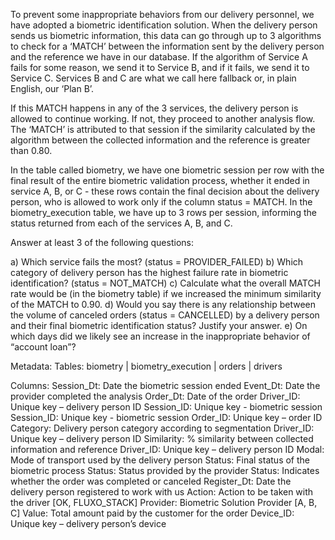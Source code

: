 To prevent some inappropriate behaviors from our delivery personnel, we have adopted a biometric identification solution. When the delivery person sends us biometric information, this data can go through up to 3 algorithms to check for a ‘MATCH’ between the information sent by the delivery person and the reference we have in our database. If the algorithm of Service A fails for some reason, we send it to Service B, and if it fails, we send it to Service C. Services B and C are what we call here fallback or, in plain English, our ‘Plan B’.

If this MATCH happens in any of the 3 services, the delivery person is allowed to continue working. If not, they proceed to another analysis flow. The ‘MATCH’ is attributed to that session if the similarity calculated by the algorithm between the collected information and the reference is greater than 0.80.

In the table called biometry, we have one biometric session per row with the final result of the entire biometric validation process, whether it ended in service A, B, or C - these rows contain the final decision about the delivery person, who is allowed to work only if the column status = MATCH. In the biometry_execution table, we have up to 3 rows per session, informing the status returned from each of the services A, B, and C.

Answer at least 3 of the following questions:

a) Which service fails the most? (status = PROVIDER_FAILED)
b) Which category of delivery person has the highest failure rate in biometric identification? (status = NOT_MATCH)
c) Calculate what the overall MATCH rate would be (in the biometry table) if we increased the minimum similarity of the MATCH to 0.90.
d) Would you say there is any relationship between the volume of canceled orders (status = CANCELLED) by a delivery person and their final biometric identification status? Justify your answer.
e) On which days did we likely see an increase in the inappropriate behavior of “account loan”?

Metadata:
Tables: biometry | biometry_execution | orders | drivers

Columns:
Session_Dt: Date the biometric session ended
Event_Dt: Date the provider completed the analysis
Order_Dt: Date of the order
Driver_ID: Unique key – delivery person ID
Session_ID: Unique key - biometric session
Session_ID: Unique key - biometric session
Order_ID: Unique key – order ID
Category: Delivery person category according to segmentation
Driver_ID: Unique key – delivery person ID
Similarity: % similarity between collected information and reference
Driver_ID: Unique key – delivery person ID
Modal: Mode of transport used by the delivery person
Status: Final status of the biometric process
Status: Status provided by the provider
Status: Indicates whether the order was completed or canceled
Register_Dt: Date the delivery person registered to work with us
Action: Action to be taken with the driver [OK, FLUXO_STACK]
Provider: Biometric Solution Provider [A, B, C]
Value: Total amount paid by the customer for the order
Device_ID: Unique key – delivery person’s device
